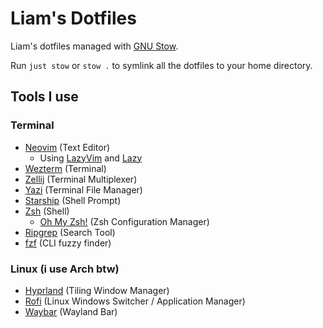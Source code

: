 # Liam's Dotfiles

Liam's dotfiles managed with [GNU Stow](https://www.gnu.org/software/stow/).

Run `just stow` or `stow .` to symlink all the dotfiles to your home directory.

## Tools I use

### Terminal

- [Neovim](https://neovim.io/) (Text Editor)
  - Using [LazyVim](https://www.lazyvim.org/) and [Lazy](https://github.com/folke/lazy.nvim)
- [Wezterm](https://wezfurlong.org/wezterm/index.html) (Terminal)
- [Zellij](https://zellij.dev/) (Terminal Multiplexer)
- [Yazi](https://yazi-rs.github.io/) (Terminal File Manager)
- [Starship](https://starship.rs/) (Shell Prompt)
- [Zsh](https://www.zsh.org/) (Shell)
  - [Oh My Zsh!](https://ohmyz.sh/) (Zsh Configuration Manager)
- [Ripgrep](https://github.com/BurntSushi/ripgrep) (Search Tool)
- [fzf](https://github.com/junegunn/fzf) (CLI fuzzy finder)

### Linux (i use Arch btw)

- [Hyprland](https://hyprland.org/) (Tiling Window Manager)
- [Rofi](https://github.com/davatorium/rofi) (Linux Windows Switcher / Application Manager)
- [Waybar](https://github.com/Alexays/Waybar) (Wayland Bar)
